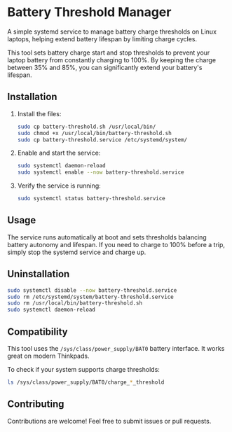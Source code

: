 # Battery Threshold Manager

A simple systemd service to manage battery charge thresholds on Linux laptops, helping extend battery lifespan by limiting charge cycles.

This tool sets battery charge start and stop thresholds to prevent your laptop battery from constantly charging to 100%. By keeping the charge between 35% and 85%, you can significantly extend your battery's lifespan.

## Installation

1. Install the files:
   ```bash
   sudo cp battery-threshold.sh /usr/local/bin/
   sudo chmod +x /usr/local/bin/battery-threshold.sh
   sudo cp battery-threshold.service /etc/systemd/system/
   ```

2. Enable and start the service:
   ```bash
   sudo systemctl daemon-reload
   sudo systemctl enable --now battery-threshold.service
   ```

3. Verify the service is running:
   ```bash
   sudo systemctl status battery-threshold.service
   ```

## Usage

The service runs automatically at boot and sets thresholds balancing battery autonomy and lifespan. If you need to charge to 100% before a trip, simply stop the systemd service and charge up.

## Uninstallation

```bash
sudo systemctl disable --now battery-threshold.service
sudo rm /etc/systemd/system/battery-threshold.service
sudo rm /usr/local/bin/battery-threshold.sh
sudo systemctl daemon-reload
```

## Compatibility

This tool uses the `/sys/class/power_supply/BAT0` battery interface.
It works great on modern Thinkpads.

To check if your system supports charge thresholds:
```bash
ls /sys/class/power_supply/BAT0/charge_*_threshold
```

## Contributing

Contributions are welcome! Feel free to submit issues or pull requests.
